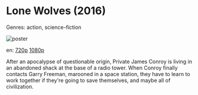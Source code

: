 # Lone Wolves (2016)

Genres: action, science-fiction

![poster](http://image.tmdb.org/t/p/w500/ygqDEUCSa8tjW0lzOxJNXB9Ramn.jpg)

en:
  [720p](magnet:?xt=urn:btih:7EFD30DDC0AF6460D4116D73D894C5FCA4847352&tr=udp://glotorrents.pw:6969/announce&tr=udp://tracker.opentrackr.org:1337/announce&tr=udp://torrent.gresille.org:80/announce&tr=udp://tracker.openbittorrent.com:80&tr=udp://tracker.coppersurfer.tk:6969&tr=udp://tracker.leechers-paradise.org:6969&tr=udp://p4p.arenabg.ch:1337&tr=udp://tracker.internetwarriors.net:1337)
  [1080p](magnet:?xt=urn:btih:8FF03751969109D949AA3D02C7F9048EA07CE6A2&tr=udp://glotorrents.pw:6969/announce&tr=udp://tracker.opentrackr.org:1337/announce&tr=udp://torrent.gresille.org:80/announce&tr=udp://tracker.openbittorrent.com:80&tr=udp://tracker.coppersurfer.tk:6969&tr=udp://tracker.leechers-paradise.org:6969&tr=udp://p4p.arenabg.ch:1337&tr=udp://tracker.internetwarriors.net:1337)
  


After an apocalypse of questionable origin, Private James Conroy is living in an abandoned shack at the base of a radio tower. When Conroy finally contacts Garry Freeman, marooned in a space station, they have to learn to work together if they're going to save themselves, and maybe all of civilization.